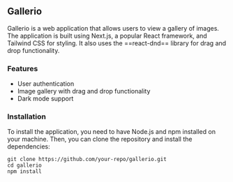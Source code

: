 ## Gallerio

Gallerio is a web application that allows users to view a gallery of images. The application is built using Next.js, a popular React framework, and Tailwind CSS for styling. It also uses the ==react-dnd== library for drag and drop functionality.
### Features

- User authentication
- Image gallery with drag and drop functionality
- Dark mode support
### Installation

To install the application, you need to have Node.js and npm installed on your machine. Then, you can clone the repository and install the dependencies:

```
git clone https://github.com/your-repo/gallerio.git
cd gallerio
npm install
```